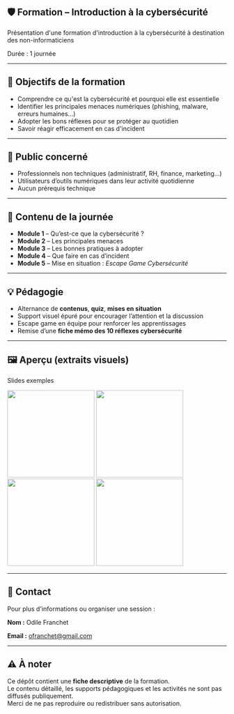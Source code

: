
## 🛡️ Formation – Introduction à la cybersécurité
Présentation d'une formation d'introduction à la cybersécurité à destination des non-informaticiens


Durée : 1 journée

---

## 🎯 Objectifs de la formation

- Comprendre ce qu'est la cybersécurité et pourquoi elle est essentielle
- Identifier les principales menaces numériques (phishing, malware, erreurs humaines…)
- Adopter les bons réflexes pour se protéger au quotidien
- Savoir réagir efficacement en cas d'incident

---

## 👥 Public concerné

- Professionnels non techniques (administratif, RH, finance, marketing…)
- Utilisateurs d’outils numériques dans leur activité quotidienne
- Aucun prérequis technique

---

## 🧭 Contenu de la journée

- **Module 1** – Qu’est-ce que la cybersécurité ?  
- **Module 2** – Les principales menaces  
- **Module 3** – Les bonnes pratiques à adopter  
- **Module 4** – Que faire en cas d’incident  
- **Module 5** – Mise en situation : *Escape Game Cybersécurité*

---

## 💡 Pédagogie

- Alternance de **contenus**, **quiz**, **mises en situation**
- Support visuel épuré pour encourager l’attention et la discussion
- Escape game en équipe pour renforcer les apprentissages
- Remise d’une **fiche mémo des 10 réflexes cybersécurité**

---

## 🖼️ Aperçu (extraits visuels)

Slides  exemples<p float="left">
  <img src="./Slide-aperçu-1.png" width="200"/>
  <img src="./Slide-aperçu-2.png" width="200"/>
  <img src="./Slide-aperçu-3.png" width="200"/>
  <img src="./Slide-aperçu-4.png" width="200"/>
</p> 

---

## 📩 Contact

Pour plus d'informations ou organiser une session :

**Nom :** Odile Franchet

**Email :** ofranchet@gmail.com


---

## ⚠️ À noter

Ce dépôt contient une **fiche descriptive** de la formation.  
Le contenu détaillé, les supports pédagogiques et les activités ne sont pas diffusés publiquement.  
Merci de ne pas reproduire ou redistribuer sans autorisation.
